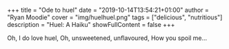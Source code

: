 +++
title = "Ode to huel"
date = "2019-10-14T13:54:21+01:00"
author = "Ryan Moodie"
cover = "img/huelhuel.png"
tags = ["delicious", "nutritious"]
description = "Huel: A Haiku"
showFullContent = false
+++

Oh, I do love huel,
Oh, unsweetened, unflavoured,
How you spoil me...

